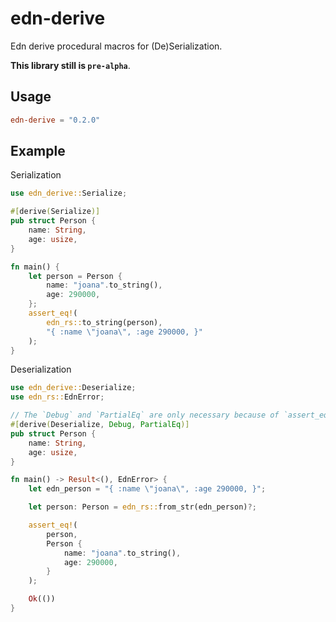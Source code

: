 # edn-derive

Edn derive procedural macros for (De)Serialization.

**This library still is `pre-alpha`**.

## Usage

```toml
edn-derive = "0.2.0"
```

## Example

Serialization
```rust
use edn_derive::Serialize;

#[derive(Serialize)]
pub struct Person {
    name: String,
    age: usize,
}

fn main() {
    let person = Person {
        name: "joana".to_string(),
        age: 290000,
    };
    assert_eq!(
        edn_rs::to_string(person),
        "{ :name \"joana\", :age 290000, }"
    );
}
```

Deserialization
```rust
use edn_derive::Deserialize;
use edn_rs::EdnError;

// The `Debug` and `PartialEq` are only necessary because of `assert_eq`, you don't need them
#[derive(Deserialize, Debug, PartialEq)]
pub struct Person {
    name: String,
    age: usize,
}

fn main() -> Result<(), EdnError> {
    let edn_person = "{ :name \"joana\", :age 290000, }";

    let person: Person = edn_rs::from_str(edn_person)?;

    assert_eq!(
        person,
        Person {
            name: "joana".to_string(),
            age: 290000,
        }
    );

    Ok(())
}
```
